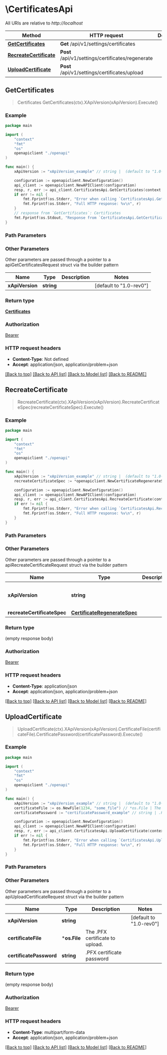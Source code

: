 # \CertificatesApi

All URIs are relative to *http://localhost*

Method | HTTP request | Description
------------- | ------------- | -------------
[**GetCertificates**](CertificatesApi.md#GetCertificates) | **Get** /api/v1/settings/certificates | 
[**RecreateCertificate**](CertificatesApi.md#RecreateCertificate) | **Post** /api/v1/settings/certificates/regenerate | 
[**UploadCertificate**](CertificatesApi.md#UploadCertificate) | **Post** /api/v1/settings/certificates/upload | 



## GetCertificates

> Certificates GetCertificates(ctx).XApiVersion(xApiVersion).Execute()



### Example

```go
package main

import (
    "context"
    "fmt"
    "os"
    openapiclient "./openapi"
)

func main() {
    xApiVersion := "xApiVersion_example" // string |  (default to "1.0-rev0")

    configuration := openapiclient.NewConfiguration()
    api_client := openapiclient.NewAPIClient(configuration)
    resp, r, err := api_client.CertificatesApi.GetCertificates(context.Background()).XApiVersion(xApiVersion).Execute()
    if err != nil {
        fmt.Fprintf(os.Stderr, "Error when calling `CertificatesApi.GetCertificates``: %v\n", err)
        fmt.Fprintf(os.Stderr, "Full HTTP response: %v\n", r)
    }
    // response from `GetCertificates`: Certificates
    fmt.Fprintf(os.Stdout, "Response from `CertificatesApi.GetCertificates`: %v\n", resp)
}
```

### Path Parameters



### Other Parameters

Other parameters are passed through a pointer to a apiGetCertificatesRequest struct via the builder pattern


Name | Type | Description  | Notes
------------- | ------------- | ------------- | -------------
 **xApiVersion** | **string** |  | [default to &quot;1.0-rev0&quot;]

### Return type

[**Certificates**](Certificates.md)

### Authorization

[Bearer](../README.md#Bearer)

### HTTP request headers

- **Content-Type**: Not defined
- **Accept**: application/json, application/problem+json

[[Back to top]](#) [[Back to API list]](../README.md#documentation-for-api-endpoints)
[[Back to Model list]](../README.md#documentation-for-models)
[[Back to README]](../README.md)


## RecreateCertificate

> RecreateCertificate(ctx).XApiVersion(xApiVersion).RecreateCertificateSpec(recreateCertificateSpec).Execute()



### Example

```go
package main

import (
    "context"
    "fmt"
    "os"
    openapiclient "./openapi"
)

func main() {
    xApiVersion := "xApiVersion_example" // string |  (default to "1.0-rev0")
    recreateCertificateSpec := *openapiclient.NewCertificateRegenerateSpec() // CertificateRegenerateSpec | 

    configuration := openapiclient.NewConfiguration()
    api_client := openapiclient.NewAPIClient(configuration)
    resp, r, err := api_client.CertificatesApi.RecreateCertificate(context.Background()).XApiVersion(xApiVersion).RecreateCertificateSpec(recreateCertificateSpec).Execute()
    if err != nil {
        fmt.Fprintf(os.Stderr, "Error when calling `CertificatesApi.RecreateCertificate``: %v\n", err)
        fmt.Fprintf(os.Stderr, "Full HTTP response: %v\n", r)
    }
}
```

### Path Parameters



### Other Parameters

Other parameters are passed through a pointer to a apiRecreateCertificateRequest struct via the builder pattern


Name | Type | Description  | Notes
------------- | ------------- | ------------- | -------------
 **xApiVersion** | **string** |  | [default to &quot;1.0-rev0&quot;]
 **recreateCertificateSpec** | [**CertificateRegenerateSpec**](CertificateRegenerateSpec.md) |  | 

### Return type

 (empty response body)

### Authorization

[Bearer](../README.md#Bearer)

### HTTP request headers

- **Content-Type**: application/json
- **Accept**: application/json, application/problem+json

[[Back to top]](#) [[Back to API list]](../README.md#documentation-for-api-endpoints)
[[Back to Model list]](../README.md#documentation-for-models)
[[Back to README]](../README.md)


## UploadCertificate

> UploadCertificate(ctx).XApiVersion(xApiVersion).CertificateFile(certificateFile).CertificatePassword(certificatePassword).Execute()



### Example

```go
package main

import (
    "context"
    "fmt"
    "os"
    openapiclient "./openapi"
)

func main() {
    xApiVersion := "xApiVersion_example" // string |  (default to "1.0-rev0")
    certificateFile := os.NewFile(1234, "some_file") // *os.File | The .PFX certificate to upload.
    certificatePassword := "certificatePassword_example" // string | .PFX certificate password

    configuration := openapiclient.NewConfiguration()
    api_client := openapiclient.NewAPIClient(configuration)
    resp, r, err := api_client.CertificatesApi.UploadCertificate(context.Background()).XApiVersion(xApiVersion).CertificateFile(certificateFile).CertificatePassword(certificatePassword).Execute()
    if err != nil {
        fmt.Fprintf(os.Stderr, "Error when calling `CertificatesApi.UploadCertificate``: %v\n", err)
        fmt.Fprintf(os.Stderr, "Full HTTP response: %v\n", r)
    }
}
```

### Path Parameters



### Other Parameters

Other parameters are passed through a pointer to a apiUploadCertificateRequest struct via the builder pattern


Name | Type | Description  | Notes
------------- | ------------- | ------------- | -------------
 **xApiVersion** | **string** |  | [default to &quot;1.0-rev0&quot;]
 **certificateFile** | ***os.File** | The .PFX certificate to upload. | 
 **certificatePassword** | **string** | .PFX certificate password | 

### Return type

 (empty response body)

### Authorization

[Bearer](../README.md#Bearer)

### HTTP request headers

- **Content-Type**: multipart/form-data
- **Accept**: application/json, application/problem+json

[[Back to top]](#) [[Back to API list]](../README.md#documentation-for-api-endpoints)
[[Back to Model list]](../README.md#documentation-for-models)
[[Back to README]](../README.md)

